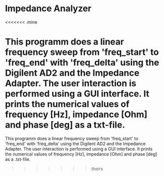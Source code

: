 # Impedance Analyzer 

<<<<<<< .mine

This programm does a linear frequency sweep from 'freq_start' to 'freq_end' with 'freq_delta' using the Digilent AD2 and the Impedance Adapter. The user interaction is performed using a GUI interface. It prints the numerical values of frequency [Hz], impedance [Ohm] and phase [deg] as a txt-file.
=======
This programm does a linear frequency sweep from 'freq_start' to 'freq_end' with 'freq_delta' using the Digilent AD2 and the Impedance Adapter. The user interaction is performed using a GUI interface. It prints the numerical values of frequency [Hz], impedance [Ohm] and phase [deg] as a .txt-file.

>>>>>>> .theirs
